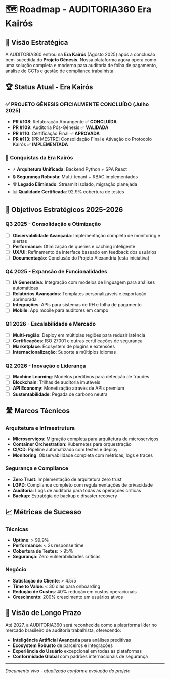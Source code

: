 # 🗺️ Roadmap - AUDITORIA360 Era Kairós

## 🌟 Visão Estratégica

A AUDITORIA360 entrou na **Era Kairós** (Agosto 2025) após a conclusão bem-sucedida do **Projeto Gênesis**. Nossa plataforma agora opera como uma solução completa e moderna para auditoria de folha de pagamento, análise de CCTs e gestão de compliance trabalhista.

## 🏆 Status Atual - Era Kairós

### ✅ **PROJETO GÊNESIS OFICIALMENTE CONCLUÍDO** (Julho 2025)

- **PR #108**: Refatoração Abrangente ✅ **CONCLUÍDA**
- **PR #109**: Auditoria Pós-Gênesis ✅ **VALIDADA**  
- **PR #110**: Certificação Final ✅ **APROVADA**
- **PR #113**: [PR MESTRE] Consolidação Final e Ativação do Protocolo Kairós ✅ **IMPLEMENTADA**

### 🚀 Conquistas da Era Kairós

- ⚡ **Arquitetura Unificada**: Backend Python + SPA React
- 🔒 **Segurança Robusta**: Multi-tenant + RBAC implementados
- 🗑️ **Legado Eliminado**: Streamlit isolado, migração planejada
- 📊 **Qualidade Certificada**: 92.9% cobertura de testes

## 🎯 Objetivos Estratégicos 2025-2026

### Q3 2025 - Consolidação e Otimização
- [ ] **Observabilidade Avançada**: Implementação completa de monitoring e alertas
- [ ] **Performance**: Otimização de queries e caching inteligente
- [ ] **UX/UI**: Refinamento da interface baseado em feedback dos usuários
- [ ] **Documentação**: Conclusão do Projeto Alexandria (esta iniciativa)

### Q4 2025 - Expansão de Funcionalidades
- [ ] **IA Generativa**: Integração com modelos de linguagem para análises automáticas
- [ ] **Relatórios Avançados**: Templates personalizáveis e exportação aprimorada
- [ ] **Integrações**: APIs para sistemas de RH e folha de pagamento
- [ ] **Mobile**: App mobile para auditores em campo

### Q1 2026 - Escalabilidade e Mercado
- [ ] **Multi-região**: Deploy em múltiplas regiões para reduzir latência
- [ ] **Certificações**: ISO 27001 e outras certificações de segurança
- [ ] **Marketplace**: Ecosystem de plugins e extensões
- [ ] **Internacionalização**: Suporte a múltiplos idiomas

### Q2 2026 - Inovação e Liderança
- [ ] **Machine Learning**: Modelos preditivos para detecção de fraudes
- [ ] **Blockchain**: Trilhas de auditoria imutáveis
- [ ] **API Economy**: Monetização através de APIs premium
- [ ] **Sustentabilidade**: Pegada de carbono neutra

## 🛣️ Marcos Técnicos

### Arquitetura e Infraestrutura
- **Microserviços**: Migração completa para arquitetura de microserviços
- **Container Orchestration**: Kubernetes para orquestração
- **CI/CD**: Pipeline automatizado com testes e deploy
- **Monitoring**: Observabilidade completa com métricas, logs e traces

### Segurança e Compliance
- **Zero Trust**: Implementação de arquitetura zero trust
- **LGPD**: Compliance completo com regulamentações de privacidade
- **Auditoria**: Logs de auditoria para todas as operações críticas
- **Backup**: Estratégia de backup e disaster recovery

## 📈 Métricas de Sucesso

### Técnicas
- **Uptime**: > 99.9%
- **Performance**: < 2s response time
- **Cobertura de Testes**: > 95%
- **Segurança**: Zero vulnerabilidades críticas

### Negócio
- **Satisfação do Cliente**: > 4.5/5
- **Time to Value**: < 30 dias para onboarding
- **Redução de Custos**: 40% redução em custos operacionais
- **Crescimento**: 200% crescimento em usuários ativos

## 🔮 Visão de Longo Prazo

Até 2027, a AUDITORIA360 será reconhecida como a plataforma líder no mercado brasileiro de auditoria trabalhista, oferecendo:

- **Inteligência Artificial Avançada** para análises preditivas
- **Ecosystem Robusto** de parceiros e integrações
- **Experiência do Usuário** excepcional em todas as plataformas
- **Conformidade Global** com padrões internacionais de segurança

---

*Documento vivo - atualizado conforme evolução do projeto*